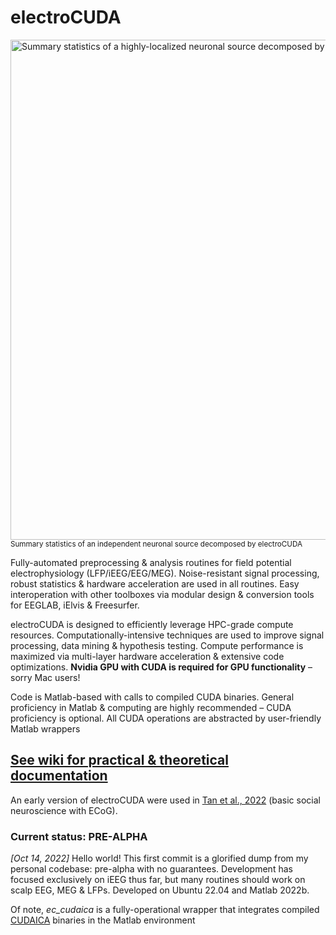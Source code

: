 # electroCUDA
<a href="https://i.ibb.co/Q9YQg17/s38-ic84-spec.jpg"><img src="https://i.ibb.co/Q9YQg17/s38-ic84-spec.jpg" alt="Summary statistics of a highly-localized neuronal source decomposed by electroCUDA" width="800"/></a>
<br><sub> Summary statistics of an independent neuronal source decomposed by electroCUDA </sub>

Fully-automated preprocessing & analysis routines for field potential electrophysiology (LFP/iEEG/EEG/MEG). Noise-resistant signal processing, robust statistics & hardware acceleration are used in all routines. Easy interoperation with other toolboxes via modular design & conversion tools for EEGLAB, iElvis & Freesurfer.

electroCUDA is designed to efficiently leverage HPC-grade compute resources. Computationally-intensive techniques are used to improve signal processing, data mining & hypothesis testing. Compute performance is maximized via multi-layer hardware acceleration & extensive code optimizations. **Nvidia GPU with CUDA is required for GPU functionality** – sorry Mac users!

Code is Matlab-based with calls to compiled CUDA binaries. General proficiency in Matlab & computing are highly recommended – CUDA proficiency is optional. All CUDA operations are abstracted by user-friendly Matlab wrappers

## [See wiki for practical & theoretical documentation](https://github.com/kevmtan/electroCUDA/wiki)

An early version of electroCUDA were used in [Tan et al., 2022](https://doi.org/10.1038/s41467-022-29510-2) (basic social neuroscience with ECoG).

### Current status: PRE-ALPHA
*[Oct 14, 2022]* Hello world! This first commit is a glorified dump from my personal codebase: pre-alpha with no guarantees. Development has focused exclusively on iEEG thus far, but many routines should work on scalp EEG, MEG & LFPs. Developed on Ubuntu 22.04 and Matlab 2022b.

Of note, *ec_cudaica* is a fully-operational wrapper that integrates compiled [CUDAICA](https://doi.org/10.1155/2012/206972) binaries in the Matlab environment

